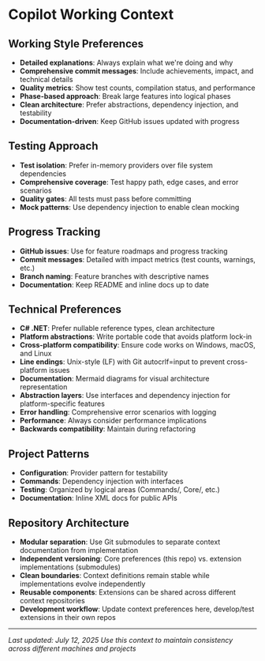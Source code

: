 ﻿# Copilot Working Context

##  **Working Style Preferences**
- **Detailed explanations**: Always explain what we're doing and why
- **Comprehensive commit messages**: Include achievements, impact, and technical details
- **Quality metrics**: Show test counts, compilation status, and performance
- **Phase-based approach**: Break large features into logical phases
- **Clean architecture**: Prefer abstractions, dependency injection, and testability
- **Documentation-driven**: Keep GitHub issues updated with progress

##  **Testing Approach**
- **Test isolation**: Prefer in-memory providers over file system dependencies
- **Comprehensive coverage**: Test happy path, edge cases, and error scenarios
- **Quality gates**: All tests must pass before committing
- **Mock patterns**: Use dependency injection to enable clean mocking

##  **Progress Tracking**
- **GitHub issues**: Use for feature roadmaps and progress tracking
- **Commit messages**: Detailed with impact metrics (test counts, warnings, etc.)
- **Branch naming**: Feature branches with descriptive names
- **Documentation**: Keep README and inline docs up to date

##  **Technical Preferences**
- **C# .NET**: Prefer nullable reference types, clean architecture
- **Platform abstractions**: Write portable code that avoids platform lock-in
- **Cross-platform compatibility**: Ensure code works on Windows, macOS, and Linux
- **Line endings**: Unix-style (LF) with Git autocrlf=input to prevent cross-platform issues
- **Documentation**: Mermaid diagrams for visual architecture representation
- **Abstraction layers**: Use interfaces and dependency injection for platform-specific features
- **Error handling**: Comprehensive error scenarios with logging
- **Performance**: Always consider performance implications
- **Backwards compatibility**: Maintain during refactoring

##  **Project Patterns**
- **Configuration**: Provider pattern for testability
- **Commands**: Dependency injection with interfaces
- **Testing**: Organized by logical areas (Commands/, Core/, etc.)
- **Documentation**: Inline XML docs for public APIs

##  **Repository Architecture**
- **Modular separation**: Use Git submodules to separate context documentation from implementation
- **Independent versioning**: Core preferences (this repo) vs. extension implementations (submodules)
- **Clean boundaries**: Context definitions remain stable while implementations evolve independently
- **Reusable components**: Extensions can be shared across different context repositories
- **Development workflow**: Update context preferences here, develop/test extensions in their own repos

---
*Last updated: July 12, 2025*
*Use this context to maintain consistency across different machines and projects*
